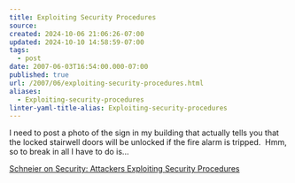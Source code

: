 ```yaml
---
title: Exploiting Security Procedures
source: 
created: 2024-10-06 21:06:26-07:00
updated: 2024-10-10 14:58:59-07:00
tags:
  - post
date: 2007-06-03T16:54:00.000-07:00
published: true
url: /2007/06/exploiting-security-procedures.html
aliases:
  - Exploiting-security-procedures
linter-yaml-title-alias: Exploiting-security-procedures
---
```



I need to post a photo of the sign in my building that actually tells you that the locked stairwell doors will be unlocked if the fire alarm is tripped.  Hmm, so to break in all I have to do is...  
  
[Schneier on Security: Attackers Exploiting Security Procedures](http://www.schneier.com/blog/archives/2007/04/attackers_explo.html)